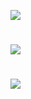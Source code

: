 ![](http://pixelhy.net/banner.png)

# 

![](http://pixelhy.net/clicker.png)

#

![](http://pixelhy.net/clicker2.gif)
